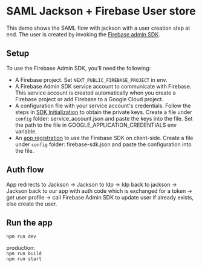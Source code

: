 # SAML Jackson + Firebase User store

This demo shows the SAML flow with jackson with a user creation step at end. The user is created by invoking the [Firebase admin SDK](https://firebase.google.com/docs/auth/admin/manage-users#create_a_user).

## Setup

To use the Firebase Admin SDK, you'll need the following:

- A Firebase project. Set `NEXT_PUBLIC_FIREBASE_PROJECT` in env.
- A Firebase Admin SDK service account to communicate with Firebase. This service account is created automatically when you create a Firebase project or add Firebase to a Google Cloud project.
- A configuration file with your service account's credentials. Follow the steps in [SDK Initialization](https://firebase.google.com/docs/admin/setup#initialize-sdk) to obtain the private keys. Create a file under `config` folder: service_account.json and paste the keys into the file. Set the path to the file in GOOGLE_APPLICATION_CREDENTIALS env variable.
- An [app registration](https://firebase.google.com/docs/web/setup#register-app) to use the Firebase SDK on client-side. Create a file under `config` folder: firebase-sdk.json and paste the configuration into the file.

## Auth flow

App redirects to Jackson -> Jackson to Idp -> Idp back to jackson -> Jackson back to our app with auth code which is exchanged for a token -> get user profile -> call Firebase Admin SDK to update user if already exists, else create the user.

## Run the app

`npm run dev`

production:  
`npm run build`  
`npm run start`
